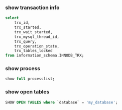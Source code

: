 ### show transaction info

```SQL
select 
    trx_id, 
    trx_started, 
    trx_wait_started, 
    trx_mysql_thread_id, 
    trx_query, 
    trx_operation_state, 
    trx_tables_locked 
from information_schema.INNODB_TRX;
```

### show process

```SQL
show full processlist;
```

### show open tables

```SQL
SHOW OPEN TABLES where `database` = 'my_database';
```
